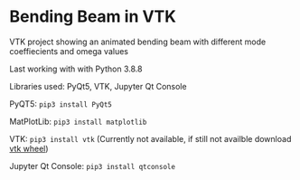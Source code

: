 # Bending Beam in VTK
VTK project showing an animated bending beam with different mode coeffiecients and omega values

Last working with with Python 3.8.8

Libraries used: PyQt5, VTK, Jupyter Qt Console

PyQT5: ```pip3 install PyQt5```

MatPlotLib: ```pip3 install matplotlib```

VTK: ```pip3 install vtk``` (Currently not available, if still not availble download [vtk wheel](https://www.vtk.org/files/release/9.0/vtk-9.0.1-cp38-cp38-macosx_10_9_x86_64.whl))

Jupyter Qt Console: ```pip3 install qtconsole```
